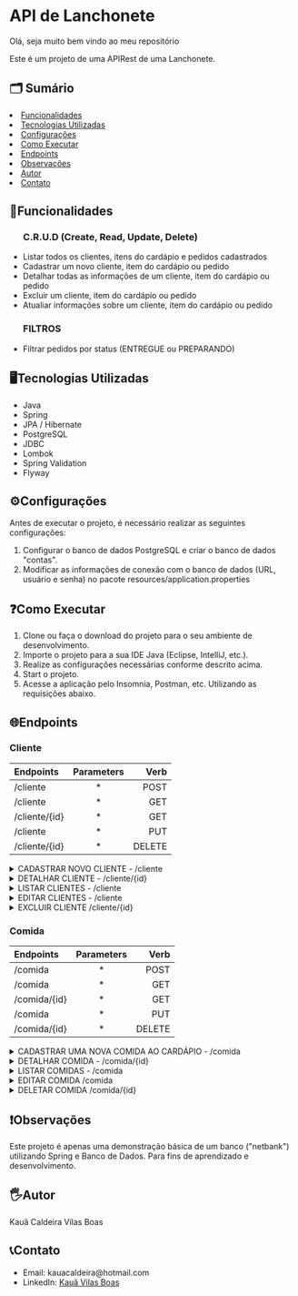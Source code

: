 <h1>API de Lanchonete</h1>
  <p>Olá, seja muito bem vindo ao meu repositório</p>
  <p>Este é um projeto de uma APIRest de uma Lanchonete.</p>
  
  <h2> 🗂️ Sumário </h2>
    <li><a href="#funcionalidades">Funcionalidades</a></li>
    <li><a href="#tecnologiasUtilizadas">Tecnologias Utilizadas</a></li>
    <li><a href="#configurações">Configurações</a></li>
    <li><a href="#comoExecutar">Como Executar</a></li>
    <li><a href="#endpoints">Endpoints</a></li>
    <li><a href="#observações">Observações</a></li>
    <li><a href="#autor">Autor</a></li>
    <li><a href="#contatos">Contato</a></li>


  <h2  id="funcionalidades">📑Funcionalidades</h2>
  <ul>
     <h3>C.R.U.D (Create, Read, Update, Delete)</h3>
      <li>Listar todos os clientes, itens do cardápio e pedidos cadastrados</li>
      <li>Cadastrar um novo cliente, item do cardápio ou pedido </li>
      <li>Detalhar todas as informações de um cliente, item do cardápio ou pedido</li>
      <li>Excluir um cliente, item do cardápio ou pedido</li>
      <li>Atualiar informações sobre um cliente, item do cardápio ou pedido</li>
     <h3>FILTROS</h3>
        <li>Filtrar pedidos por status (ENTREGUE ou PREPARANDO)</li>
  </ul>

  <h2  id="tecnologiasUtilizadas">🖥️Tecnologias Utilizadas</h2>
  <ul>
    <li>Java</li>
    <li>Spring</li>
    <li>JPA / Hibernate</li>
    <li>PostgreSQL</li>
    <li>JDBC</li>
    <li>Lombok</li>
    <li>Spring Validation</li>
    <li>Flyway</li>
  </ul>
        

<h2 id="configurações">⚙️Configurações</h2>
  <p>Antes de executar o projeto, é necessário realizar as seguintes configurações:</p>
  <ol>
    <li>Configurar o banco de dados PostgreSQL e criar o banco de dados "contas".</li>
    <li>Modificar as informações de conexão com o banco de dados (URL, usuário e senha) no pacote resources/application.properties</li>
  </ol>

  <h2 id="comoExecutar">❓Como Executar</h2>
  <ol>
    <li>Clone ou faça o download do projeto para o seu ambiente de desenvolvimento.</li>
    <li>Importe o projeto para a sua IDE Java (Eclipse, IntelliJ, etc.).</li>
    <li>Realize as configurações necessárias conforme descrito acima.</li>
    <li>Start o projeto.</li>
    <li>Acesse a aplicação pelo Insomnia, Postman, etc. Utilizando as requisições abaixo.</li>
  </ol>

  <h2 id="endpoints">🌐Endpoints</h2>

  <h3>Cliente</h3>

|   Endpoints   |  Parameters  |    Verb    |
| :---         |     :---:      |          ---: |
| /cliente       |   *  |   POST    |
| /cliente  |   *  | GET    |
| /cliente/{id}   |   *  | GET    |
| /cliente       |   *  | PUT   |
| /cliente/{id}        |   *  | DELETE   |

<details>
    <summary>CADASTRAR NOVO CLIENTE - /cliente  </summary>
    
  ### Descrição
  
  - Cadastra um novo cliente e instancia-lo no banco de dados.
  
  ### Códigos de Resposta
  
  - `201`: CREATED.
  
  ### Exemplo de Requisição
  
  - POST -  /cliente
  - HTTP/1.1
  - Host: localhost:8080
  - Content-Type: application/json
  
  ```json
{
	"nome": "Kaua",
	"email": "kaua@rest.com",
	"telefone": "71999525569",
	"cpf": "05096215956"
}
  ```
  
  ### Exemplo de Resposta
  
  - HTTP/1.1 201 CREATED
  - Content-Type: application/json
  ```json
     {
	"id": 7,
	"nome": "Kaua",
	"email": "kaua@rest.com",
	"telefone": "71999525569",
	"cpf": "05096215956"
}
  ```
    
  </details>
  
  <details>
    <summary> DETALHAR CLIENTE - /cliente/{id} </summary>
    
  ### Descrição
  
  Detalha um cliente contidos no banco de dados de acordo com o seu ID.
  
  ### Códigos de Resposta
  
  - `200`: OK.
  
  ### Exemplo de Requisição
  
  - GET - /cliente/7
  - HTTP/1.1
  - Host: localhost:8080
  
  ### Exemplo de Resposta
  
  - HTTP/1.1 200 OK
  - Content-Type: application/json
  ```json
{
	"id": 7,
	"nome": "Kauã Caldeira",
	"email": "kaua@restnice.com.br",
	"telefone": "71999664163",
	"cpf": "05096215963"
}
  ```
    
  </details>

  <details>
    <summary> LISTAR CLIENTES - /cliente </summary>
    
  ### Descrição
  
  Lista todos os cliente contidos no banco de dados.
  
  ### Códigos de Resposta
  
  - `200`: OK.
  
  ### Exemplo de Requisição
  
  - GET - /cliente
  - HTTP/1.1
  - Host: localhost:8080
  
  ### Exemplo de Resposta
  
  - HTTP/1.1 200 OK
  - Content-Type: application/json

```json
   {
	"content": [
		{
			"id": 1,
			"nome": "Kauã Caldeira",
			"email": "kaua@restnice.com.br",
			"telefone": "71999664163"
		},
		{
			"id": 7,
			"nome": "Klaiton",
			"email": "klaito@rest.com",
			"telefone": "71999525569"
		}
	],
	"pageable": {
		"sort": {
			"empty": false,
			"unsorted": false,
			"sorted": true
		},
		"offset": 0,
		"pageSize": 10,
		"pageNumber": 0,
		"unpaged": false,
		"paged": true
	},
	"last": true,
	"totalElements": 2,
	"totalPages": 1,
	"size": 10,
	"number": 0,
	"sort": {
		"empty": false,
		"unsorted": false,
		"sorted": true
	},
	"first": true,
	"numberOfElements": 2,
	"empty": false
}
```
  </details>

  <details>
    <summary> EDITAR CLIENTES - /cliente </summary>
    
  ### Descrição
  
  Edita os dados de um cliente contidos no banco de dados de acordo com seu ID.
  
  ### Códigos de Resposta
  
  - `200`: OK.
  
  ### Exemplo de Requisição
  
  - GET - /cliente
  - HTTP/1.1
  - Host: localhost:8080

```json
{
	"id": 1,
	"nome": "Kauã Caldeira",
	"telefone": "71999664163"
}
  ```
  
  ### Exemplo de Resposta
  
  - HTTP/1.1 200 OK
  - Content-Type: application/json
    
  </details>
  
  <details>
    <summary>EXCLUIR CLIENTE /cliente/{id}</summary>
    
  ### Descrição
  
  Deleta o cliente de acordo com seu ID.
  
  ### Códigos de Resposta
  
  - `204`: No Content.
  
  ### Exemplo de Requisição
  
  - DELETE - /cliente/7
  - HTTP/1.1
  - Host: localhost:8080

  ### Exemplo de Resposta
  
  - HTTP/1.1 204 No Content
  - Content-Type: application/json
  
  </details>

  <h3>Comida</h3>

  |   Endpoints   |  Parameters  |    Verb    |
| :---         |     :---:      |          ---: |
| /comida       |   *  |   POST    |
| /comida  |   *  | GET    |
| /comida/{id}   |   *  | GET    |
| /comida       |   *  | PUT   |
| /comida/{id}        |   *  | DELETE   |
  
  <details>
    <summary>CADASTRAR UMA NOVA COMIDA AO CARDÁPIO - /comida</summary>
    
  ### Descrição
  
  Cadastra uma nova comida e instacia-a no banco de dados.
  
  ### Códigos de Resposta
  
  - `201`: CREATED.
  
  ### Exemplo de Requisição
  
  - POST /comida
  - Host: localhost:8080
    
    ```json
    {
	"titulo": "X-Egg",
	"imagem": "https://www.google.com/url?sa=i&url=https%3A%2F%2Fcornershopapp.com%2Fpt-br%2Fproducts%2F1wr34-x-calabresa-unidade&psig=AOvVaw1aBznCOL71nYP_ZHsUmgt1&ust=1686922982173000&source=images&cd=vfe&ved=0CBEQjRxqFwoTCPiUiv2zxf8CFQAAAAAdAAAAABAE",
	"preco": 10.0
    }  
    ```

  ### Exemplo de Resposta
  
  - HTTP/1.1 201 CREATED
  - Content-Type: application/json
      
  ```json
    {
	"id": 6,
	"titulo": "X-Egg",
	"imagem": "https://www.google.com/url?sa=i&url=https%3A%2F%2Fcornershopapp.com%2Fpt-br%2Fproducts%2F1wr34-x-calabresa-unidade&psig=AOvVaw1aBznCOL71nYP_ZHsUmgt1&ust=1686922982173000&source=images&cd=vfe&ved=0CBEQjRxqFwoTCPiUiv2zxf8CFQAAAAAdAAAAABAE",
	"preco": 10.0
  }
  ```
    
  </details>

  <details>
    <summary> DETALHAR COMIDA - /comida/{id} </summary>
    
  ### Descrição
  
  Detalha todos os dados de uma comida contida no banco de dados de acordo com o seu ID.
  
  ### Códigos de Resposta
  
  - `200`: OK.
  
  ### Exemplo de Requisição
  
  - GET - /comida/6
  - HTTP/1.1
  - Host: localhost:8080
  
  ### Exemplo de Resposta
  
  - HTTP/1.1 200 OK
  - Content-Type: application/json
  ```json
{
	"id": 6,
	"titulo": "X-Egg",
	"imagem": "https://www.google.com/url?sa=i&url=https%3A%2F%2Fcornershopapp.com%2Fpt-br%2Fproducts%2F1wr34-x-calabresa-unidade&psig=AOvVaw1aBznCOL71nYP_ZHsUmgt1&ust=1686922982173000&source=images&cd=vfe&ved=0CBEQjRxqFwoTCPiUiv2zxf8CFQAAAAAdAAAAABAE",
	"preco": 10.0
}
  ```
    
  </details>

  <details>
    <summary> LISTAR COMIDAS - /comida </summary>
    
  ### Descrição
  
  Lista todas as comidas contidas no banco de dados.
  
  ### Códigos de Resposta
  
  - `200`: OK.
  
  ### Exemplo de Requisição
  
  - GET - /comida
  - HTTP/1.1
  - Host: localhost:8080
  
  ### Exemplo de Resposta
  
  - HTTP/1.1 200 OK
  - Content-Type: application/json

```json
    {
	"content": [
		{
			"titulo": "X-Calabresa",
			"imagem": "https://www.google.com/url?sa=i&url=https%3A%2F%2Fcornershopapp.com%2Fpt-br%2Fproducts%2F1wr34-x-calabresa-unidade&psig=AOvVaw1aBznCOL71nYP_ZHsUmgt1&ust=1686922982173000&source=images&cd=vfe&ved=0CBEQjRxqFwoTCPiUiv2zxf8CFQAAAAAdAAAAABAE",
			"preco": 15.0
		},
		{
			"titulo": "X-Egg",
			"imagem": "https://www.google.com/url?sa=i&url=https%3A%2F%2Fcornershopapp.com%2Fpt-br%2Fproducts%2F1wr34-x-calabresa-unidade&psig=AOvVaw1aBznCOL71nYP_ZHsUmgt1&ust=1686922982173000&source=images&cd=vfe&ved=0CBEQjRxqFwoTCPiUiv2zxf8CFQAAAAAdAAAAABAE",
			"preco": 10.0
		},
		{
			"titulo": "X-Tudo",
			"imagem": "https://www.google.com/url?sa=i&url=https%3A%2F%2Fcornershopapp.com%2Fpt-br%2Fproducts%2F1wr34-x-calabresa-unidade&psig=AOvVaw1aBznCOL71nYP_ZHsUmgt1&ust=1686922982173000&source=images&cd=vfe&ved=0CBEQjRxqFwoTCPiUiv2zxf8CFQAAAAAdAAAAABAE",
			"preco": 19.0
		}
	],
	"pageable": {
		"sort": {
			"empty": false,
			"sorted": true,
			"unsorted": false
		},
		"offset": 0,
		"pageNumber": 0,
		"pageSize": 10,
		"paged": true,
		"unpaged": false
	},
	"last": true,
	"totalPages": 1,
	"totalElements": 3,
	"size": 10,
	"number": 0,
	"sort": {
		"empty": false,
		"sorted": true,
		"unsorted": false
	},
	"first": true,
	"numberOfElements": 3,
	"empty": false
}
```
  </details>
  
  <details>
    <summary>EDITAR COMIDA /comida</summary>
    
  ### Descrição
  
  Edita os dados de uma comida contida no banco de dados.
  
  ### Códigos de Resposta
  
  - `200`: OK.
  
  ### Exemplo de Requisição
  
  - PUT - /comida
  - HTTP/1.1
  - Host: localhost:8080

```json
{
	"id": 9,
	"imagem": "https://www.google.com/url?sa=i&url=https%3A%2F%2Fwww.lelelanches.batataisfood.com.br%2Fx-tudo-duplo&psig=AOvVaw31m-fwFDsWC0mz7ii6-hET&ust=1686923241779000&source=images&cd=vfe&ved=0CBEQjRxqFwoTCPi22_e0xf8CFQAAAAAdAAAAABAE",
	"preco": 16.0
}
```

  ### Exemplo de Resposta
  
  - HTTP/1.1 200 OK
  - Content-Type: application/json
  
  </details>

  <details>
    <summary>DELETAR COMIDA /comida/{id}</summary>
    
  ### Descrição
  
  Deleta uma comida contida no banco de dados de acordo com o seu ID.
  
  ### Códigos de Resposta
  
  - `204`: NO CONTENT.
  
  ### Exemplo de Requisição
  
  - DELETE - /comida/9
  - HTTP/1.1
  - Host: localhost:8080

  ### Exemplo de Resposta
  
  - HTTP/1.1 204 NO CONTENT
  - Content-Type: application/json
  
  </details>

  <h2 id="observações">❗Observações</h2>
  <p>Este projeto é apenas uma demonstração básica de um banco ("netbank") utilizando Spring e Banco de Dados. Para fins de aprendizado e desenvolvimento.</p>

  <h2 id="autor">🖐️Autor</h2>
  <p>Kauã Caldeira Vilas Boas</p>
  
  <h2 id="contatos">📞Contato</h2>
  <ul>
    <li>Email: kauacaldeira@hotmail.com</li>
    <li>LinkedIn: <a href="https://www.linkedin.com/in/kauavilasboas/">Kauã Vilas Boas</a></li>
  </ul>


